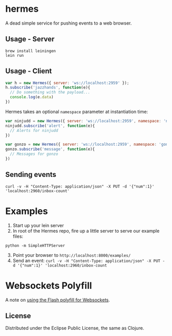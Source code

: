 # hermes

A dead simple service for pushing events to a web browser.

## Usage - Server

    brew install leiningen
    lein run

## Usage - Client

```javascript
var h = new Hermes({ server: 'ws://localhost:2959' });
h.subscribe('jazzhands', function(e){
  // Do something with the payload...
  console.log(e.data)
})
```

Hermes takes an optional `namespace` parameter at instantiation time:
```javascript
var ninjudd = new Hermes({ server: 'ws://localhost:2959', namespace: 'ninjudd:' });
ninjudd.subscribe('alert', function(e){
  // Alerts for ninjudd
})

var gonzo = new Hermes({ server: 'ws://localhost:2959', namespace: 'gonzo:' });
gonzo.subscribe('message', function(e){
  // Messages for gonzo
})
```

## Sending events

    curl -v -H "Content-Type: application/json" -X PUT -d '{"num":1}' 'localhost:2960/inbox-count'

# Examples

1. Start up your lein server 
2. In root of the Hermes repo, fire up a little server to serve our example files:

```shell
python -m SimpleHTTPServer
```

3. Point your browser to `http://localhost:8000/examples/`
4. Send an event: `curl -v -H "Content-Type: application/json" -X PUT -d '{"num":1}' 'localhost:2960/inbox-count`

# Websockets Polyfill
A note on [using the Flash polyfill for Websockets](https://github.com/flatland/hermes/wiki/Websocket-Polyfill). 

## License

Distributed under the Eclipse Public License, the same as Clojure.
